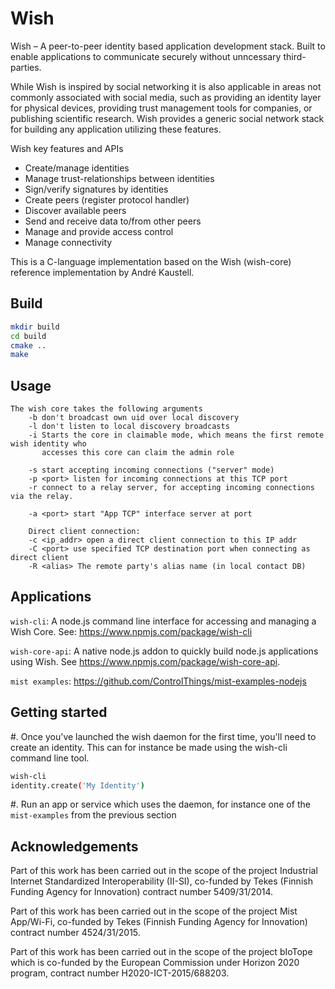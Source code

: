 # Wish

Wish – A peer-to-peer identity based application development stack. Built to enable applications to communicate securely without unncessary third-parties.

While Wish is inspired by social networking it is also applicable in areas not commonly associated with social media, such as providing an identity layer for physical devices, providing trust management tools for companies, or publishing scientific research. Wish provides a generic social network stack for building any application utilizing these features.

Wish key features and APIs

* Create/manage identities
* Manage trust-relationships between identities
* Sign/verify signatures by identities
* Create peers (register protocol handler)
* Discover available peers
* Send and receive data to/from other peers
* Manage and provide access control
* Manage connectivity

This is a C-language implementation based on the Wish (wish-core) reference implementation by André Kaustell.

## Build

```sh
mkdir build
cd build 
cmake ..
make
```

## Usage
```
The wish core takes the following arguments
    -b don't broadcast own uid over local discovery
    -l don't listen to local discovery broadcasts
    -i Starts the core in claimable mode, which means the first remote wish identity who 
       accesses this core can claim the admin role

    -s start accepting incoming connections ("server" mode)
    -p <port> listen for incoming connections at this TCP port
    -r connect to a relay server, for accepting incoming connections via the relay.

    -a <port> start "App TCP" interface server at port

    Direct client connection:
    -c <ip_addr> open a direct client connection to this IP addr
    -C <port> use specified TCP destination port when connecting as direct client
    -R <alias> The remote party's alias name (in local contact DB)
```

## Applications

`wish-cli`: A node.js command line interface for accessing and managing a Wish Core. See: https://www.npmjs.com/package/wish-cli

`wish-core-api`: A native node.js addon to quickly build node.js applications using Wish. See https://www.npmjs.com/package/wish-core-api.

`mist examples`: 
https://github.com/ControlThings/mist-examples-nodejs 

## Getting started
#. Once you've launched the wish daemon for the first time, you'll need to create an identity. This can for instance be made using the wish-cli command line tool. 
```sh
wish-cli
identity.create('My Identity')
```
#. Run an app or service which uses the daemon, for instance one of the `mist-examples` from the previous section

## Acknowledgements

Part of this work has been carried out in the scope of the project Industrial Internet Standardized Interoperability (II-SI), co-funded by Tekes (Finnish Funding Agency for Innovation) contract number 5409/31/2014.

Part of this work has been carried out in the scope of the project Mist App/Wi-Fi, co-funded by Tekes (Finnish Funding Agency for Innovation) contract number  4524/31/2015.

Part of this work has been carried out in the scope of the project bIoTope which is co-funded by the European Commission under Horizon 2020 program, contract number H2020-ICT-2015/688203.
